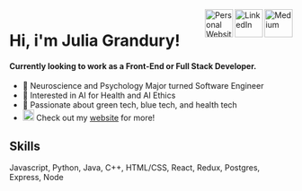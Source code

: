 <a href="https://medium.com/@juliagrandury" target="_blank">
  <img align="right" alt="Medium" width="50px" src="https://img.icons8.com/color-glass/48/000000/medium-logo.png"/></a>
<a href="https://www.linkedin.com/in/jgrandury/" target="_blank">
  <img align="right" alt="LinkedIn" width="50px" src="https://img.icons8.com/fluency/64/000000/linkedin.png"></a>
<a href="https://juliagrandury.github.io/" target="_blank">
  <img align="right" alt="Personal Website" width="50px" src="https://img.icons8.com/external-wanicon-lineal-color-wanicon/64/000000/external-computer-free-time-wanicon-lineal-color-wanicon.png"/></a>


# Hi, i'm Julia Grandury!
#### Currently looking to work as a Front-End or Full Stack Developer.
- 🧠 Neuroscience and Psychology Major turned Software Engineer
- 🤖 Interested in AI for Health and AI Ethics 
- 🌊 Passionate about green tech, blue tech, and health tech
- <img width="20px" src="https://img.icons8.com/external-wanicon-lineal-color-wanicon/64/000000/external-computer-free-time-wanicon-lineal-color-wanicon.png"/> Check out my <a href="https://juliagrandury.github.io/" target="_blank">website</a> for more!


## Skills
Javascript, Python, Java, C++, HTML/CSS, React, Redux, Postgres, Express, Node
